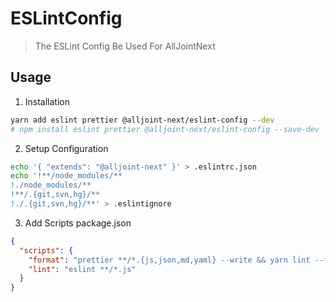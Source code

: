 # ESLintConfig
> The ESLint Config Be Used For AllJointNext

## Usage
1. Installation 
```sh
yarn add eslint prettier @alljoint-next/eslint-config --dev
# npm install eslint prettier @alljoint-next/eslint-config --save-dev
```

2. Setup Configuration
```sh
echo '{ "extends": "@alljoint-next" }' > .eslintrc.json
echo '!**/node_modules/**
!./node_modules/**
!**/.{git,svn,hg}/**
!./.{git,svn,hg}/**' > .eslintignore
```

3. Add Scripts
package.json
```json
{
  "scripts": {
    "format": "prettier **/*.{js,json,md,yaml} --write && yarn lint --fix",
    "lint": "eslint **/*.js"
  }
}
```
